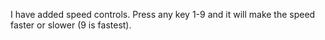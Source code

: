 I have added speed controls.  Press any key 1-9 and it will make the speed faster or slower (9 is fastest).